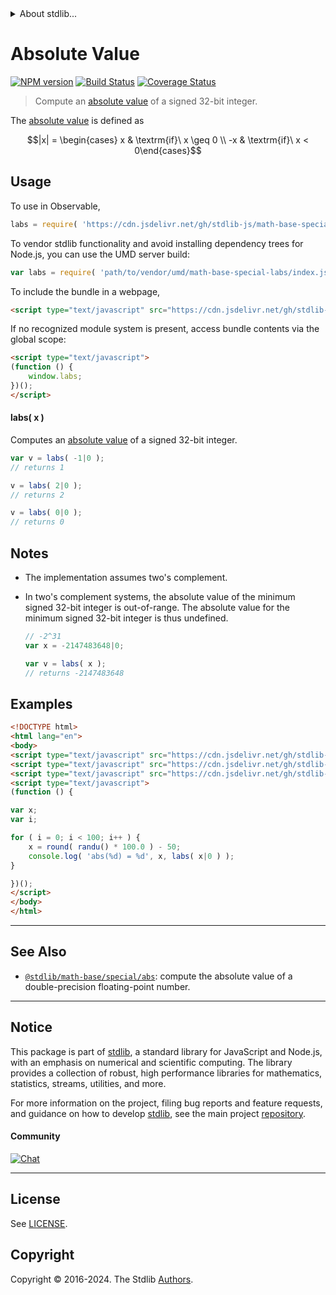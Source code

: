 <!--

@license Apache-2.0

Copyright (c) 2018 The Stdlib Authors.

Licensed under the Apache License, Version 2.0 (the "License");
you may not use this file except in compliance with the License.
You may obtain a copy of the License at

   http://www.apache.org/licenses/LICENSE-2.0

Unless required by applicable law or agreed to in writing, software
distributed under the License is distributed on an "AS IS" BASIS,
WITHOUT WARRANTIES OR CONDITIONS OF ANY KIND, either express or implied.
See the License for the specific language governing permissions and
limitations under the License.

-->


<details>
  <summary>
    About stdlib...
  </summary>
  <p>We believe in a future in which the web is a preferred environment for numerical computation. To help realize this future, we've built stdlib. stdlib is a standard library, with an emphasis on numerical and scientific computation, written in JavaScript (and C) for execution in browsers and in Node.js.</p>
  <p>The library is fully decomposable, being architected in such a way that you can swap out and mix and match APIs and functionality to cater to your exact preferences and use cases.</p>
  <p>When you use stdlib, you can be absolutely certain that you are using the most thorough, rigorous, well-written, studied, documented, tested, measured, and high-quality code out there.</p>
  <p>To join us in bringing numerical computing to the web, get started by checking us out on <a href="https://github.com/stdlib-js/stdlib">GitHub</a>, and please consider <a href="https://opencollective.com/stdlib">financially supporting stdlib</a>. We greatly appreciate your continued support!</p>
</details>

# Absolute Value

[![NPM version][npm-image]][npm-url] [![Build Status][test-image]][test-url] [![Coverage Status][coverage-image]][coverage-url] <!-- [![dependencies][dependencies-image]][dependencies-url] -->

> Compute an [absolute value][absolute-value] of a signed 32-bit integer.

<section class="intro">

The [absolute value][absolute-value] is defined as

<!-- <equation class="equation" label="eq:absolute_value" align="center" raw="|x| = \begin{cases} x & \textrm{if}\ x \geq 0 \\ -x & \textrm{if}\ x < 0\end{cases}" alt="Absolute value"> -->

```math
|x| = \begin{cases} x & \textrm{if}\ x \geq 0 \\ -x & \textrm{if}\ x < 0\end{cases}
```

<!-- <div class="equation" align="center" data-raw-text="|x| = \begin{cases} x &amp; \textrm{if}\ x \geq 0 \\ -x &amp; \textrm{if}\ x &lt; 0\end{cases}" data-equation="eq:absolute_value">
    <img src="https://cdn.jsdelivr.net/gh/stdlib-js/stdlib@dc413bd931fa2ac3d9d19d2cb44a08dbd5a3e9ad/lib/node_modules/@stdlib/math/base/special/labs/docs/img/equation_absolute_value.svg" alt="Absolute value">
    <br>
</div> -->

<!-- </equation> -->

</section>

<!-- /.intro -->



<section class="usage">

## Usage

To use in Observable,

```javascript
labs = require( 'https://cdn.jsdelivr.net/gh/stdlib-js/math-base-special-labs@umd/browser.js' )
```

To vendor stdlib functionality and avoid installing dependency trees for Node.js, you can use the UMD server build:

```javascript
var labs = require( 'path/to/vendor/umd/math-base-special-labs/index.js' )
```

To include the bundle in a webpage,

```html
<script type="text/javascript" src="https://cdn.jsdelivr.net/gh/stdlib-js/math-base-special-labs@umd/browser.js"></script>
```

If no recognized module system is present, access bundle contents via the global scope:

```html
<script type="text/javascript">
(function () {
    window.labs;
})();
</script>
```

#### labs( x )

Computes an [absolute value][absolute-value] of a signed 32-bit integer.

```javascript
var v = labs( -1|0 );
// returns 1

v = labs( 2|0 );
// returns 2

v = labs( 0|0 );
// returns 0
```

</section>

<!-- /.usage -->

<!-- Package usage notes. Make sure to keep an empty line after the `section` element and another before the `/section` close. -->

<section class="notes">

## Notes

-   The implementation assumes two's complement.

-   In two's complement systems, the absolute value of the minimum signed 32-bit integer is out-of-range. The absolute value for the minimum signed 32-bit integer is thus undefined.

    ```javascript
    // -2^31
    var x = -2147483648|0;

    var v = labs( x );
    // returns -2147483648
    ```

</section>

<!-- /.notes -->

<section class="examples">

## Examples

<!-- eslint no-undef: "error" -->

```html
<!DOCTYPE html>
<html lang="en">
<body>
<script type="text/javascript" src="https://cdn.jsdelivr.net/gh/stdlib-js/random-base-randu@umd/browser.js"></script>
<script type="text/javascript" src="https://cdn.jsdelivr.net/gh/stdlib-js/math-base-special-round@umd/browser.js"></script>
<script type="text/javascript" src="https://cdn.jsdelivr.net/gh/stdlib-js/math-base-special-labs@umd/browser.js"></script>
<script type="text/javascript">
(function () {

var x;
var i;

for ( i = 0; i < 100; i++ ) {
    x = round( randu() * 100.0 ) - 50;
    console.log( 'abs(%d) = %d', x, labs( x|0 ) );
}

})();
</script>
</body>
</html>
```

</section>

<!-- /.examples -->

<!-- C interface documentation. -->



<!-- Section for related `stdlib` packages. Do not manually edit this section, as it is automatically populated. -->

<section class="related">

* * *

## See Also

-   <span class="package-name">[`@stdlib/math-base/special/abs`][@stdlib/math/base/special/abs]</span><span class="delimiter">: </span><span class="description">compute the absolute value of a double-precision floating-point number.</span>

</section>

<!-- /.related -->

<!-- Section for all links. Make sure to keep an empty line after the `section` element and another before the `/section` close. -->


<section class="main-repo" >

* * *

## Notice

This package is part of [stdlib][stdlib], a standard library for JavaScript and Node.js, with an emphasis on numerical and scientific computing. The library provides a collection of robust, high performance libraries for mathematics, statistics, streams, utilities, and more.

For more information on the project, filing bug reports and feature requests, and guidance on how to develop [stdlib][stdlib], see the main project [repository][stdlib].

#### Community

[![Chat][chat-image]][chat-url]

---

## License

See [LICENSE][stdlib-license].


## Copyright

Copyright &copy; 2016-2024. The Stdlib [Authors][stdlib-authors].

</section>

<!-- /.stdlib -->

<!-- Section for all links. Make sure to keep an empty line after the `section` element and another before the `/section` close. -->

<section class="links">

[npm-image]: http://img.shields.io/npm/v/@stdlib/math-base-special-labs.svg
[npm-url]: https://npmjs.org/package/@stdlib/math-base-special-labs

[test-image]: https://github.com/stdlib-js/math-base-special-labs/actions/workflows/test.yml/badge.svg?branch=v0.2.1
[test-url]: https://github.com/stdlib-js/math-base-special-labs/actions/workflows/test.yml?query=branch:v0.2.1

[coverage-image]: https://img.shields.io/codecov/c/github/stdlib-js/math-base-special-labs/main.svg
[coverage-url]: https://codecov.io/github/stdlib-js/math-base-special-labs?branch=main

<!--

[dependencies-image]: https://img.shields.io/david/stdlib-js/math-base-special-labs.svg
[dependencies-url]: https://david-dm.org/stdlib-js/math-base-special-labs/main

-->

[chat-image]: https://img.shields.io/gitter/room/stdlib-js/stdlib.svg
[chat-url]: https://app.gitter.im/#/room/#stdlib-js_stdlib:gitter.im

[stdlib]: https://github.com/stdlib-js/stdlib

[stdlib-authors]: https://github.com/stdlib-js/stdlib/graphs/contributors

[umd]: https://github.com/umdjs/umd
[es-module]: https://developer.mozilla.org/en-US/docs/Web/JavaScript/Guide/Modules

[deno-url]: https://github.com/stdlib-js/math-base-special-labs/tree/deno
[deno-readme]: https://github.com/stdlib-js/math-base-special-labs/blob/deno/README.md
[umd-url]: https://github.com/stdlib-js/math-base-special-labs/tree/umd
[umd-readme]: https://github.com/stdlib-js/math-base-special-labs/blob/umd/README.md
[esm-url]: https://github.com/stdlib-js/math-base-special-labs/tree/esm
[esm-readme]: https://github.com/stdlib-js/math-base-special-labs/blob/esm/README.md
[branches-url]: https://github.com/stdlib-js/math-base-special-labs/blob/main/branches.md

[stdlib-license]: https://raw.githubusercontent.com/stdlib-js/math-base-special-labs/main/LICENSE

[absolute-value]: https://en.wikipedia.org/wiki/Absolute_value

<!-- <related-links> -->

[@stdlib/math/base/special/abs]: https://github.com/stdlib-js/math-base-special-abs/tree/umd

<!-- </related-links> -->

</section>

<!-- /.links -->
